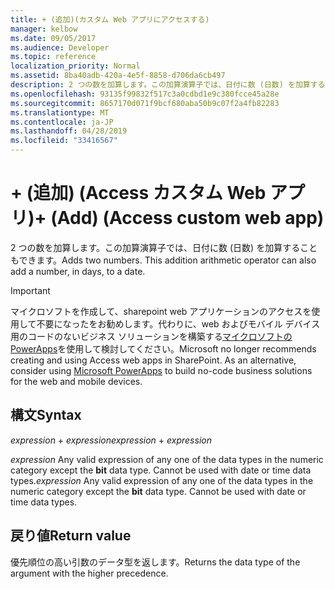 ```yaml
---
title: + (追加)(カスタム Web アプリにアクセスする)
manager: kelbow
ms.date: 09/05/2017
ms.audience: Developer
ms.topic: reference
localization_priority: Normal
ms.assetid: 8ba40adb-420a-4e5f-8858-d706da6cb497
description: 2 つの数を加算します。この加算演算子では、日付に数 (日数) を加算することもできます。
ms.openlocfilehash: 93135f99832f517c3a0cdbd1e9c380fcce45a28e
ms.sourcegitcommit: 8657170d071f9bcf680aba50b9c07f2a4fb82283
ms.translationtype: MT
ms.contentlocale: ja-JP
ms.lasthandoff: 04/28/2019
ms.locfileid: "33416567"
---
```

# <a name="-add-access-custom-web-app"></a><span data-ttu-id="1439b-104">+ (追加) (Access カスタム Web アプリ)</span><span class="sxs-lookup"><span data-stu-id="1439b-104">+ (Add) (Access custom web app)</span></span>

<span data-ttu-id="1439b-p102">2 つの数を加算します。この加算演算子では、日付に数 (日数) を加算することもできます。</span><span class="sxs-lookup"><span data-stu-id="1439b-p102">Adds two numbers. This addition arithmetic operator can also add a number, in days, to a date.</span></span> 
  
> [!IMPORTANT]
> <span data-ttu-id="1439b-p103">マイクロソフトを作成して、sharepoint web アプリケーションのアクセスを使用して不要になったをお勧めします。代わりに、web およびモバイル デバイス用のコードのないビジネス ソリューションを構築する[マイクロソフトの PowerApps](https://powerapps.microsoft.com/en-us/)を使用して検討してください。</span><span class="sxs-lookup"><span data-stu-id="1439b-p103">Microsoft no longer recommends creating and using Access web apps in SharePoint. As an alternative, consider using [Microsoft PowerApps](https://powerapps.microsoft.com/en-us/) to build no-code business solutions for the web and mobile devices.</span></span> 
  
## <a name="syntax"></a><span data-ttu-id="1439b-109">構文</span><span class="sxs-lookup"><span data-stu-id="1439b-109">Syntax</span></span>

 <span data-ttu-id="1439b-110">*expression*  +  *expression*</span><span class="sxs-lookup"><span data-stu-id="1439b-110">*expression*  +  *expression*</span></span> 
  
 <span data-ttu-id="1439b-p104">*expression*  Any valid expression of any one of the data types in the numeric category except the **bit** data type. Cannot be used with date or time data types.</span><span class="sxs-lookup"><span data-stu-id="1439b-p104">*expression*  Any valid expression of any one of the data types in the numeric category except the **bit** data type. Cannot be used with date or time data types.</span></span> 
  
## <a name="return-value"></a><span data-ttu-id="1439b-113">戻り値</span><span class="sxs-lookup"><span data-stu-id="1439b-113">Return value</span></span>

<span data-ttu-id="1439b-114">優先順位の高い引数のデータ型を返します。</span><span class="sxs-lookup"><span data-stu-id="1439b-114">Returns the data type of the argument with the higher precedence.</span></span> 
  

